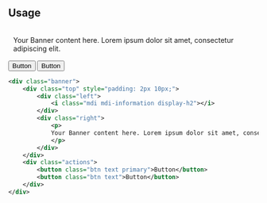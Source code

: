 <ins id="experimental"></ins>

## Usage

<div class="p-4 m-1 bg-dark-1">
	<div class="banner">
		<div class="top" style="padding: 2px 10px;">
			<div class="left">
				<i class="mdi mdi-information display-h2"></i>
			</div>
			<div class="right">
				<p>
				Your Banner content here. Lorem ipsum dolor sit amet, consectetur adipiscing elit.
				</p>
			</div>
		</div>
		<div class="actions">
			<button class="btn text primary">Button</button>
			<button class="btn text">Button</button>
		</div>
	</div>
</div>

```xml
<div class="banner">
	<div class="top" style="padding: 2px 10px;">
		<div class="left">
			<i class="mdi mdi-information display-h2"></i>
		</div>
		<div class="right">
			<p>
			Your Banner content here. Lorem ipsum dolor sit amet, consectetur adipiscing elit.
			</p>
		</div>
	</div>
	<div class="actions">
		<button class="btn text primary">Button</button>
		<button class="btn text">Button</button>
	</div>
</div>
```

